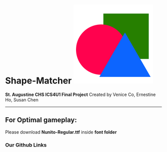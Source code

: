 # Shape-Matcher ![alt text](https://github.com/eho1202/Shape-Matcher/blob/master/img/icon.png "Icon")

**St. Augustine CHS ICS4U1 Final Project**
Created by Venice Co, Ernestine Ho, Susan Chen

---

## For Optimal gameplay:
Please download **Nunito-Regular.ttf** inside **font folder**

### Our Github Links
[Venice Co]: https://github.com/VCo002
[Ernestine Ho]: https://github.com/eho1202
[Susan Chen]: https://github.com/susanxychen
